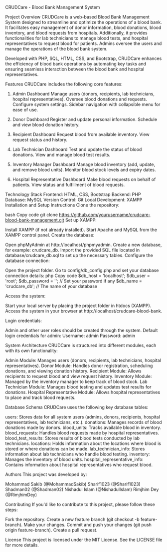 CRUDCare - Blood Bank Management System

Project Overview
CRUDCare is a web-based Blood Bank Management System designed to streamline and optimize the operations of a blood bank. It facilitates easy management of donor information, blood donations, blood inventory, and blood requests from hospitals. Additionally, it provides functionalities for lab technicians to manage blood tests, and hospital representatives to request blood for patients. Admins oversee the users and manage the operations of the blood bank system.

Developed with PHP, SQL, HTML, CSS, and Bootstrap, CRUDCare enhances the efficiency of blood bank operations by automating key tasks and ensuring seamless interaction between the blood bank and hospital representatives.

Features
CRUDCare includes the following core features:

1. Admin Dashboard
Manage users (donors, recipients, lab technicians, hospital representatives).
Oversee blood donations and requests.
Configure system settings.
Sidebar navigation with collapsible menu for ease of use.

3. Donor Dashboard
Register and update personal information.
Schedule and view blood donation history.

5. Recipient Dashboard
Request blood from available inventory.
View request status and history.

7. Lab Technician Dashboard
Test and update the status of blood donations.
View and manage blood test results.

9. Inventory Manager Dashboard
Manage blood inventory (add, update, and remove blood units).
Monitor blood stock levels and expiry dates.

11. Hospital Representative Dashboard
Make blood requests on behalf of patients.
View status and fulfillment of blood requests.

Technology Stack
Frontend: HTML, CSS, Bootstrap
Backend: PHP
Database: MySQL
Version Control: Git
Local Development: XAMPP
Installation and Setup Instructions
Clone the repository:

bash
Copy code
git clone https://github.com/yourusername/crudcare-blood-bank-management.git
Set up XAMPP:

Install XAMPP (if not already installed).
Start Apache and MySQL from the XAMPP control panel.
Create the database:

Open phpMyAdmin at http://localhost/phpmyadmin.
Create a new database, for example: crudcare_db.
Import the provided SQL file located in database/crudcare_db.sql to set up the necessary tables.
Configure the database connection:

Open the project folder.
Go to config/db_config.php and set your database connection details:
php
Copy code
$db_host = 'localhost';
$db_user = 'root';
$db_password = '';  // Set your password if any
$db_name = 'crudcare_db'; // The name of your database

Access the system:

Start your local server by placing the project folder in htdocs (XAMPP).
Access the system in your browser at http://localhost/crudcare-blood-bank.

Login credentials:

Admin and other user roles should be created through the system.
Default login credentials for admin:
Username: admin
Password: admin

System Architecture
CRUDCare is structured into different modules, each with its own functionality:

Admin Module: Manages users (donors, recipients, lab technicians, hospital representatives).
Donor Module: Handles donor registration, scheduling donations, and viewing donation history.
Recipient Module: Allows recipients to request blood and view request history.
Inventory Module: Managed by the inventory manager to keep track of blood stock.
Lab Technician Module: Manages blood testing and updates test results for donations.
Hospital Representative Module: Allows hospital representatives to place and track blood requests.

Database Schema
CRUDCare uses the following key database tables:

users: Stores data for all system users (admins, donors, recipients, hospital representatives, lab technicians, etc.).
donations: Manages records of blood donations made by donors.
blood_units: Tracks available blood in inventory.
blood_requests: Handles blood requests made by hospital representatives.
blood_test_results: Stores results of blood tests conducted by lab technicians.
locations: Holds information about the locations where blood is stored or where donations can be made.
lab_technician_info: Stores information about lab technicians who handle blood testing.
inventory: Manages the inventory of blood units.
hospital_representative_info: Contains information about hospital representatives who request blood.

Authors
This project was developed by:

Mohammad Sakib (@MohammadSakib)
Sharif1023 (@Sharif1023)
Shadman02 (@Shadman02)
Nishadul Islam (@NishadulIslam)
Rimjhim Dey (@RimjhimDey)

Contributing
If you'd like to contribute to this project, please follow these steps:

Fork the repository.
Create a new feature branch (git checkout -b feature-branch).
Make your changes.
Commit and push your changes (git push origin feature-branch).
Create a pull request.

License
This project is licensed under the MIT License. See the LICENSE file for more details.

